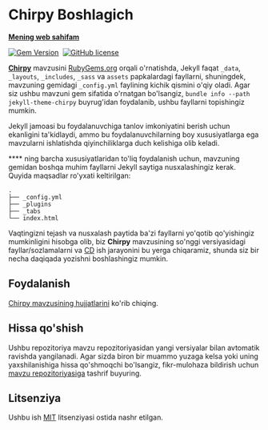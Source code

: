 # Chirpy Boshlagich

[**Mening web sahifam**][webpage]

[![Gem Version](https://img.shields.io/gem/v/jekyll-theme-chirpy)][gem]&nbsp;
[![GitHub license](https://img.shields.io/github/license/cotes2020/chirpy-starter.svg?color=blue)][mit]

[**Chirpy**][chirpy] mavzusini [RubyGems.org][gem] orqali o'rnatishda, Jekyll faqat `_data`, `_layouts`, `_includes`, `_sass` va `assets` papkalardagi fayllarni, shuningdek, mavzuning gemidagi `_config.yml` faylining kichik qismini o'qiy oladi. Agar siz ushbu mavzuni gem sifatida o'rnatgan bo'lsangiz, `bundle info --path jekyll-theme-chirpy` buyrug'idan foydalanib, ushbu fayllarni topishingiz mumkin.

Jekyll jamoasi bu foydalanuvchiga tanlov imkoniyatini berish uchun ekanligini ta'kidlaydi, ammo bu foydalanuvchilarning boy xususiyatlarga ega mavzularni ishlatishda qiyinchiliklarga duch kelishiga olib keladi.

**** ning barcha xususiyatlaridan to'liq foydalanish uchun, mavzuning gemidan boshqa muhim fayllarni Jekyll saytiga nusxalashingiz kerak. Quyida maqsadlar ro'yxati keltirilgan:

```shell
.
├── _config.yml
├── _plugins
├── _tabs
└── index.html
````

Vaqtingizni tejash va nusxalash paytida ba'zi fayllarni yo'qotib qo'yishingiz mumkinligini hisobga olib, biz **Chirpy** mavzusining so'nggi versiyasidagi fayllar/sozlamalarni va [CD][CD] ish jarayonini bu yerga chiqaramiz, shunda siz bir necha daqiqada yozishni boshlashingiz mumkin.

## Foydalanish

[Chirpy mavzusining hujjatlarini](https://github.com/cotes2020/jekyll-theme-chirpy/wiki) ko'rib chiqing.

## Hissa qo'shish

Ushbu repozitoriya mavzu repozitoriyasidan yangi versiyalar bilan avtomatik ravishda yangilanadi. Agar sizda biron bir muammo yuzaga kelsa yoki uning yaxshilanishiga hissa qo'shmoqchi bo'lsangiz, fikr-mulohaza bildirish uchun [mavzu repozitoriyasiga][chirpy] tashrif buyuring.

## Litsenziya

Ushbu ish [MIT][mit] litsenziyasi ostida nashr etilgan.

[gem]: https://rubygems.org/gems/jekyll-theme-chirpy
[chirpy]: https://github.com/cotes2020/jekyll-theme-chirpy/
[webpage]: https://MrKakharov.github.io/
[CD]: https://en.wikipedia.org/wiki/Continuous_deployment
[mit]: https://github.com/cotes2020/chirpy-starter/blob/master/LICENSE
